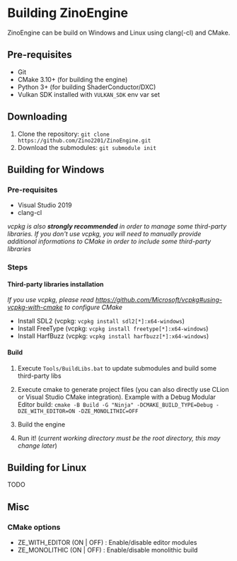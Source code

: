 # Building ZinoEngine

ZinoEngine can be build on Windows and Linux using clang(-cl) and CMake.

## Pre-requisites
- Git
- CMake 3.10+ (for building the engine)
- Python 3+ (for building ShaderConductor/DXC)
- Vulkan SDK installed with `VULKAN_SDK` env var set

## Downloading
1. Clone the repository: `git clone https://github.com/Zino2201/ZinoEngine.git`
2. Download the submodules: `git submodule init`

## Building for Windows

### Pre-requisites
- Visual Studio 2019
- clang-cl

*vcpkg is also **strongly recommended** in order to manage some third-party libraries. If you don't use vcpkg, you will need to manually provide additional informations to CMake in order to include some third-party libraries*


### Steps

#### Third-party libraries installation

*If you use vcpkg, please read https://github.com/Microsoft/vcpkg#using-vcpkg-with-cmake to configure CMake*

- Install SDL2 (vcpkg: `vcpkg install sdl2[*]:x64-windows`)
- Install FreeType (vcpkg: `vcpkg install freetype[*]:x64-windows`)
- Install HarfBuzz (vcpkg: `vcpkg install harfbuzz[*]:x64-windows`)

#### Build

1. Execute `Tools/BuildLibs.bat` to update submodules and build some third-party libs

2. Execute cmake to generate project files (you can also directly use CLion or Visual Studio CMake integration). Example with a Debug Modular Editor build: `cmake -B Build -G "Ninja" -DCMAKE_BUILD_TYPE=Debug -DZE_WITH_EDITOR=ON -DZE_MONOLITHIC=OFF`

3. Build the engine
4. Run it! (*current working directory must be the root directory, this may change later*)

## Building for Linux
TODO
## Misc
### CMake options
- ZE_WITH_EDITOR (ON | OFF) : Enable/disable editor modules
- ZE_MONOLITHIC (ON | OFF) : Enable/disable monolithic build
